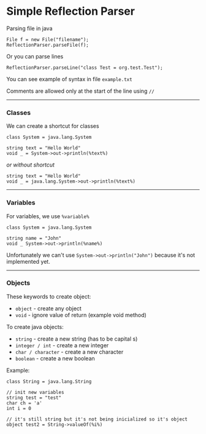 # Simple Reflection Parser

Parsing file in java
```
File f = new File("filename");
ReflectionParser.parseFile(f);
```

Or you can parse lines
```
ReflectionParser.parseLine("class Test = org.test.Test");
```

You can see example of syntax in file `example.txt`

Comments are allowed only at the start of the line using `//`

---
### Classes

We can create a shortcut for classes
```
class System = java.lang.System

string text = "Hello World"
void _ = System->out->println(%text%)
```

_or without shortcut_

```
string text = "Hello World"
void _ = java.lang.System->out->println(%text%)
```
---
### **Variables**

For variables, we use `%variable%`
```
class System = java.lang.System

string name = "John"
void _ System->out->println(%name%)
```

Unfortunately we can't use `System->out->println("John")`
because it's not implemented yet.

---
### **Objects**

These keywords to create object:
  - `object` - create any object
  - `void` - ignore value of return (example void method)

To create java objects:
  - `string` - create a new string (has to be capital s)
  - `integer / int` - create a new integer
  - `char / character` - create a new character
  - `boolean` - create a new boolean

Example:
```
class String = java.lang.String

// init new variables
string test = "test"
char ch = 'a'
int i = 0

// it's still string but it's not being inicialized so it's object
object test2 = String->valueOf(%i%)
```
